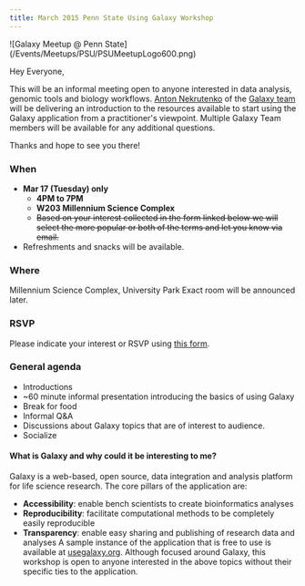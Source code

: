 ```yaml
---
title: March 2015 Penn State Using Galaxy Workshop
---
```

<div class='center'>![Galaxy Meetup @ Penn State](/Events/Meetups/PSU/PSUMeetupLogo600.png)</div>



Hey Everyone,

This will be an informal meeting open to anyone interested in data analysis, genomic tools and biology workflows.
[Anton Nekrutenko](/anton) of the [Galaxy team](/GalaxyTeam) will be delivering an introduction to the resources available to start using the Galaxy application from a practitioner's viewpoint. Multiple Galaxy Team members will be available for any additional questions.

Thanks and hope to see you there!


### When

* **Mar 17 (Tuesday) only**
  * **4PM to 7PM**
  * **W203 Millennium Science Complex**
  * ~~Based on your interest collected in the form linked below we will select the more popular or both of the terms and let you know via email.~~
* Refreshments and snacks will be available.

### Where

Millennium Science Complex, University Park
Exact room will be announced later.

### RSVP
Please indicate your interest or RSVP using [this form](https://docs.google.com/forms/d/1a5mm4_QpeFJwenws6Uangh_Das12X3apy4MLUzN_N4s/viewform).

### General agenda
* Introductions
* ~60 minute informal presentation introducing the basics of using Galaxy
* Break for food
* Informal Q&A
* Discussions about Galaxy topics that are of interest to audience.
* Socialize

#### What is Galaxy and why could it be interesting to me?
Galaxy is a web-based, open source, data integration and analysis platform for life science research. The core pillars of the application are:
* **Accessibility**: enable bench scientists to create bioinformatics analyses
* **Reproducibility**: facilitate computational methods to be completely easily reproducible
* **Transparency**: enable easy sharing and publishing of research data and analyses
A sample instance of the application that is free to use is available at [usegalaxy.org](https://usegalaxy.org/).
Although focused around Galaxy, this workshop is open to anyone interested in the above topics without their specific ties to the application.
